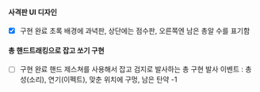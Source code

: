 #### 사격판 UI 디자인
- [x] 구현 완료
초록 배경에 과녁판, 상단에는 점수판, 오른쪽엔 남은 총알 수를 표기함
#### 총 핸드트래킹으로 잡고 쏘기 구현
- [ ] 구현 완료
핸드 제스쳐를 사용해서 잡고 검지로 발사하는 총 구현
발사 이벤트 : 총성(소리), 연기(이펙트), 맞춘 위치에 구멍, 남은 탄약 -1
